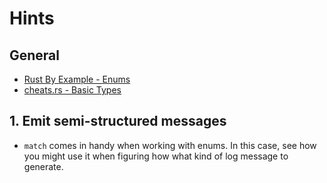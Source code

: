 # Hints

## General

- [Rust By Example - Enums][rbe-enums]
- [cheats.rs - Basic Types][cheats-types]

## 1. Emit semi-structured messages

- `match` comes in handy when working with enums. In this case, see how you might use it when figuring how what kind of log message to generate.

[rbe-enums]: https://doc.rust-lang.org/stable/rust-by-example/custom_types/enum.html#enums
[cheats-types]: https://cheats.rs/#basic-types